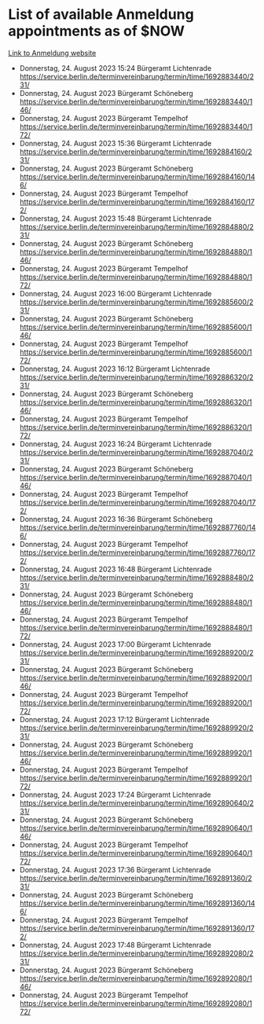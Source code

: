 # List of available Anmeldung appointments as of $NOW
[Link to Anmeldung website](https://service.berlin.de/terminvereinbarung/termin/tag.php?termin=1&anliegen[]=120686&dienstleisterlist=122210,122217,327316,122219,327312,122227,327314,122231,327346,122243,327348,122254,122252,329742,122260,329745,122262,329748,122271,327278,122273,327274,122277,327276,330436,122280,327294,122282,327290,122284,327292,122291,327270,122285,327266,122286,327264,122296,327268,150230,329760,122297,327286,122294,327284,122312,329763,122314,329775,122304,327330,122311,327334,122309,327332,317869,122281,327352,122279,329772,122283,122276,327324,122274,327326,122267,329766,122246,327318,122251,327320,122257,327322,122208,327298,122226,327300&herkunft=http%3A%2F%2Fservice.berlin.de%2Fdienstleistung%2F120686%2F)
- Donnerstag, 24. August 2023 15:24 Bürgeramt Lichtenrade https://service.berlin.de/terminvereinbarung/termin/time/1692883440/231/
- Donnerstag, 24. August 2023  Bürgeramt Schöneberg https://service.berlin.de/terminvereinbarung/termin/time/1692883440/146/
- Donnerstag, 24. August 2023  Bürgeramt Tempelhof https://service.berlin.de/terminvereinbarung/termin/time/1692883440/172/
- Donnerstag, 24. August 2023 15:36 Bürgeramt Lichtenrade https://service.berlin.de/terminvereinbarung/termin/time/1692884160/231/
- Donnerstag, 24. August 2023  Bürgeramt Schöneberg https://service.berlin.de/terminvereinbarung/termin/time/1692884160/146/
- Donnerstag, 24. August 2023  Bürgeramt Tempelhof https://service.berlin.de/terminvereinbarung/termin/time/1692884160/172/
- Donnerstag, 24. August 2023 15:48 Bürgeramt Lichtenrade https://service.berlin.de/terminvereinbarung/termin/time/1692884880/231/
- Donnerstag, 24. August 2023  Bürgeramt Schöneberg https://service.berlin.de/terminvereinbarung/termin/time/1692884880/146/
- Donnerstag, 24. August 2023  Bürgeramt Tempelhof https://service.berlin.de/terminvereinbarung/termin/time/1692884880/172/
- Donnerstag, 24. August 2023 16:00 Bürgeramt Lichtenrade https://service.berlin.de/terminvereinbarung/termin/time/1692885600/231/
- Donnerstag, 24. August 2023  Bürgeramt Schöneberg https://service.berlin.de/terminvereinbarung/termin/time/1692885600/146/
- Donnerstag, 24. August 2023  Bürgeramt Tempelhof https://service.berlin.de/terminvereinbarung/termin/time/1692885600/172/
- Donnerstag, 24. August 2023 16:12 Bürgeramt Lichtenrade https://service.berlin.de/terminvereinbarung/termin/time/1692886320/231/
- Donnerstag, 24. August 2023  Bürgeramt Schöneberg https://service.berlin.de/terminvereinbarung/termin/time/1692886320/146/
- Donnerstag, 24. August 2023  Bürgeramt Tempelhof https://service.berlin.de/terminvereinbarung/termin/time/1692886320/172/
- Donnerstag, 24. August 2023 16:24 Bürgeramt Lichtenrade https://service.berlin.de/terminvereinbarung/termin/time/1692887040/231/
- Donnerstag, 24. August 2023  Bürgeramt Schöneberg https://service.berlin.de/terminvereinbarung/termin/time/1692887040/146/
- Donnerstag, 24. August 2023  Bürgeramt Tempelhof https://service.berlin.de/terminvereinbarung/termin/time/1692887040/172/
- Donnerstag, 24. August 2023 16:36 Bürgeramt Schöneberg https://service.berlin.de/terminvereinbarung/termin/time/1692887760/146/
- Donnerstag, 24. August 2023  Bürgeramt Tempelhof https://service.berlin.de/terminvereinbarung/termin/time/1692887760/172/
- Donnerstag, 24. August 2023 16:48 Bürgeramt Lichtenrade https://service.berlin.de/terminvereinbarung/termin/time/1692888480/231/
- Donnerstag, 24. August 2023  Bürgeramt Schöneberg https://service.berlin.de/terminvereinbarung/termin/time/1692888480/146/
- Donnerstag, 24. August 2023  Bürgeramt Tempelhof https://service.berlin.de/terminvereinbarung/termin/time/1692888480/172/
- Donnerstag, 24. August 2023 17:00 Bürgeramt Lichtenrade https://service.berlin.de/terminvereinbarung/termin/time/1692889200/231/
- Donnerstag, 24. August 2023  Bürgeramt Schöneberg https://service.berlin.de/terminvereinbarung/termin/time/1692889200/146/
- Donnerstag, 24. August 2023  Bürgeramt Tempelhof https://service.berlin.de/terminvereinbarung/termin/time/1692889200/172/
- Donnerstag, 24. August 2023 17:12 Bürgeramt Lichtenrade https://service.berlin.de/terminvereinbarung/termin/time/1692889920/231/
- Donnerstag, 24. August 2023  Bürgeramt Schöneberg https://service.berlin.de/terminvereinbarung/termin/time/1692889920/146/
- Donnerstag, 24. August 2023  Bürgeramt Tempelhof https://service.berlin.de/terminvereinbarung/termin/time/1692889920/172/
- Donnerstag, 24. August 2023 17:24 Bürgeramt Lichtenrade https://service.berlin.de/terminvereinbarung/termin/time/1692890640/231/
- Donnerstag, 24. August 2023  Bürgeramt Schöneberg https://service.berlin.de/terminvereinbarung/termin/time/1692890640/146/
- Donnerstag, 24. August 2023  Bürgeramt Tempelhof https://service.berlin.de/terminvereinbarung/termin/time/1692890640/172/
- Donnerstag, 24. August 2023 17:36 Bürgeramt Lichtenrade https://service.berlin.de/terminvereinbarung/termin/time/1692891360/231/
- Donnerstag, 24. August 2023  Bürgeramt Schöneberg https://service.berlin.de/terminvereinbarung/termin/time/1692891360/146/
- Donnerstag, 24. August 2023  Bürgeramt Tempelhof https://service.berlin.de/terminvereinbarung/termin/time/1692891360/172/
- Donnerstag, 24. August 2023 17:48 Bürgeramt Lichtenrade https://service.berlin.de/terminvereinbarung/termin/time/1692892080/231/
- Donnerstag, 24. August 2023  Bürgeramt Schöneberg https://service.berlin.de/terminvereinbarung/termin/time/1692892080/146/
- Donnerstag, 24. August 2023  Bürgeramt Tempelhof https://service.berlin.de/terminvereinbarung/termin/time/1692892080/172/
